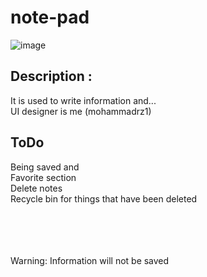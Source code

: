 # note-pad
![image](https://github.com/mohammadrz1/note-pad/assets/127238863/58f329c2-c0eb-4301-a693-50a5d81924f6)

## Description :
  It is used to write information and...<br>
  UI designer is me (mohammadrz1)


## ToDo
  Being saved and<br>
  Favorite section<br>
  Delete notes<br>
  Recycle bin for things that have been deleted<br><br><br><br><br>
  

Warning: Information will not be saved
